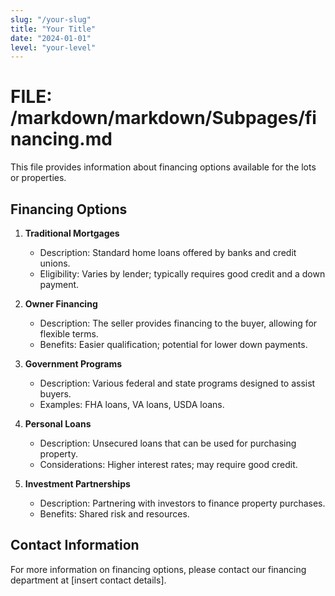 ```yaml
---
slug: "/your-slug"
title: "Your Title"
date: "2024-01-01"
level: "your-level"
---
```


# FILE: /markdown/markdown/Subpages/financing.md

This file provides information about financing options available for the lots or properties.

## Financing Options

1. **Traditional Mortgages**
   - Description: Standard home loans offered by banks and credit unions.
   - Eligibility: Varies by lender; typically requires good credit and a down payment.

2. **Owner Financing**
   - Description: The seller provides financing to the buyer, allowing for flexible terms.
   - Benefits: Easier qualification; potential for lower down payments.

3. **Government Programs**
   - Description: Various federal and state programs designed to assist buyers.
   - Examples: FHA loans, VA loans, USDA loans.

4. **Personal Loans**
   - Description: Unsecured loans that can be used for purchasing property.
   - Considerations: Higher interest rates; may require good credit.

5. **Investment Partnerships**
   - Description: Partnering with investors to finance property purchases.
   - Benefits: Shared risk and resources.

## Contact Information

For more information on financing options, please contact our financing department at [insert contact details].